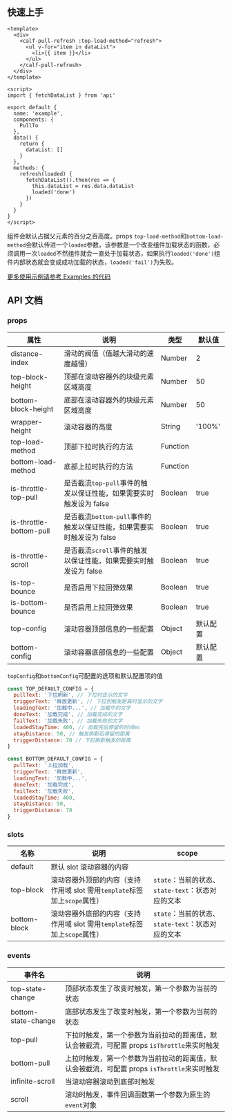 ## 快速上手

```vue
<template>
  <div>
    <calf-pull-refresh :top-load-method="refresh">
      <ul v-for="item in dataList">
        <li>{{ item }}</li>
      </ul>
    </calf-pull-refresh>
  </div>
</template>

<script>
import { fetchDataList } from 'api'

export default {
  name: 'example',
  components: {
    PullTo
  },
  data() {
    return {
      dataList: []
    }
  },
  methods: {
    refresh(loaded) {
      fetchDataList().then(res => {
        this.dataList = res.data.dataList
        loaded('done')
      })
    }
  }
}
</script>
```

组件会默认占据父元素的百分之百高度。props `top-load-method`和`bottom-load-method`会默认传进一个`loaded`参数，该参数是一个改变组件加载状态的函数，必须调用一次`loaded`不然组件就会一直处于加载状态，如果执行`loaded('done')`组件内部状态就会变成成功加载的状态，`loaded('fail')`为失败。

[更多使用示例请参考 Examples 的代码](https://github.com/stackjie/vue-pull-to/tree/master/examples)

## API 文档

### props

| 属性                    | 说明                                                                  | 类型     | 默认值   |
| ----------------------- | --------------------------------------------------------------------- | -------- | -------- |
| distance-index          | 滑动的阀值（值越大滑动的速度越慢）                                    | Number   | 2        |
| top-block-height        | 顶部在滚动容器外的块级元素区域高度                                    | Number   | 50       |
| bottom-block-height     | 底部在滚动容器外的块级元素区域高度                                    | Number   | 50       |
| wrapper-height          | 滚动容器的高度                                                        | String   | '100%'   |
| top-load-method         | 顶部下拉时执行的方法                                                  | Function |          |
| bottom-load-method      | 底部上拉时执行的方法                                                  | Function |          |
| is-throttle-top-pull    | 是否截流`top-pull`事件的触发以保证性能，如果需要实时触发设为 false    | Boolean  | true     |
| is-throttle-bottom-pull | 是否截流`bottom-pull`事件的触发以保证性能，如果需要实时触发设为 false | Boolean  | true     |
| is-throttle-scroll      | 是否截流`scroll`事件的触发以保证性能，如果需要实时触发设为 false      | Boolean  | true     |
| is-top-bounce           | 是否启用下拉回弹效果                                                  | Boolean  | true     |
| is-bottom-bounce        | 是否启用上拉回弹效果                                                  | Boolean  | true     |
| top-config              | 滚动容器顶部信息的一些配置                                            | Object   | 默认配置 |
| bottom-config           | 滚动容器底部信息的一些配置                                            | Object   | 默认配置 |

`topConfig`和`bottomConfig`可配置的选项和默认配置项的值

```javascript
const TOP_DEFAULT_CONFIG = {
  pullText: '下拉刷新', // 下拉时显示的文字
  triggerText: '释放更新', // 下拉到触发距离时显示的文字
  loadingText: '加载中...', // 加载中的文字
  doneText: '加载完成', // 加载完成的文字
  failText: '加载失败', // 加载失败的文字
  loadedStayTime: 400, // 加载完后停留的时间ms
  stayDistance: 50, // 触发刷新后停留的距离
  triggerDistance: 70 // 下拉刷新触发的距离
}

const BOTTOM_DEFAULT_CONFIG = {
  pullText: '上拉加载',
  triggerText: '释放更新',
  loadingText: '加载中...',
  doneText: '加载完成',
  failText: '加载失败',
  loadedStayTime: 400,
  stayDistance: 50,
  triggerDistance: 70
}
```

### slots

| 名称         | 说明                                                                      | scope                                             |
| ------------ | ------------------------------------------------------------------------- | ------------------------------------------------- |
| default      | 默认 slot 滚动容器的内容                                                  |
| top-block    | 滚动容器外顶部的内容（支持作用域 slot 需用`template`标签加上`scope`属性） | `state`：当前的状态、`state-text`：状态对应的文本 |
| bottom-block | 滚动容器外底部的内容（支持作用域 slot 需用`template`标签加上`scope`属性） | `state`：当前的状态、`state-text`：状态对应的文本 |

### events

| 事件名              | 说明                                                                                        |
| ------------------- | ------------------------------------------------------------------------------------------- |
| top-state-change    | 顶部状态发生了改变时触发，第一个参数为当前的状态                                            |
| bottom-state-change | 底部状态发生了改变时触发，第一个参数为当前的状态                                            |
| top-pull            | 下拉时触发，第一个参数为当前拉动的距离值，默认会被截流，可配置 props `isThrottle`来实时触发 |
| bottom-pull         | 上拉时触发，第一个参数为当前拉动的距离值，默认会被截流，可配置 props `isThrottle`来实时触发 |
| infinite-scroll     | 当滚动容器滚动到底部时触发                                                                  |
| scroll              | 滚动时触发，事件回调函数第一个参数为原生的`event`对象                                       |

